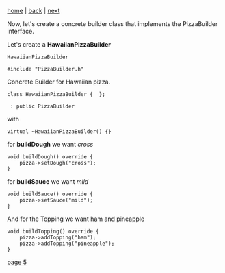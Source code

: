 [home](./page01.md) | [back](./page03.md) | [next](./page03.md)

Now, let's create a concrete builder class that implements the PizzaBuilder interface.

Let's create a **HawaiianPizzaBuilder** 
```
HawaiianPizzaBuilder
```

```
#include "PizzaBuilder.h"
```
Concrete Builder for Hawaiian pizza.
```
class HawaiianPizzaBuilder {  };
```

```
 : public PizzaBuilder
```

with
```
virtual ~HawaiianPizzaBuilder() {}
```
for **buildDough** we want *cross*
```
void buildDough() override {
    pizza->setDough("cross");
}
```
for **buildSauce** we want *mild*
```
void buildSauce() override {
    pizza->setSauce("mild");
}
```
And for the Topping we want ham and pineapple
```
void buildTopping() override {
    pizza->addTopping("ham");
    pizza->addTopping("pineapple");
}
```




[page 5](./page05.md)
